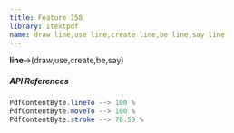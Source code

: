 ```yaml
---
title: Feature 158
library: itextpdf
name: draw line,use line,create line,be line,say line
---
```


**line**->(draw,use,create,be,say)

##### API References

```java
PdfContentByte.lineTo --> 100 %
PdfContentByte.moveTo --> 100 %
PdfContentByte.stroke --> 70.59 %
```
